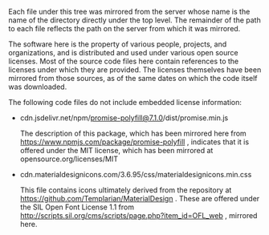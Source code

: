 Each file under this tree was mirrored from the server whose name is
the name of the directory directly under the top level. The
remainder of the path to each file reflects the path on the
server from which it was mirrored.

The software here is the property of various people, projects, and
organizations, and is distributed and used under various open source
licenses. Most of the source code files here contain references to the
licenses under which they are provided. The licenses themselves have
been mirrored from those sources, as of the same dates on which the
code itself was downloaded.

The following code files do not include embedded license information:

+ cdn.jsdelivr.net/npm/promise-polyfill@7.1.0/dist/promise.min.js

   The description of this package, which has been mirrored
   here from https://www.npmjs.com/package/promise-polyfill ,
   indicates that it is offered under the MIT license, which has been
   mirrored at opensource.org/licenses/MIT
   
+ cdn.materialdesignicons.com/3.6.95/css/materialdesignicons.min.css

   This file contains icons ultimately derived from the repository
   at https://github.com/Templarian/MaterialDesign . These are
   offered under the SIL Open Font License 1.1 from
   http://scripts.sil.org/cms/scripts/page.php?item_id=OFL_web ,
   mirrored here.
